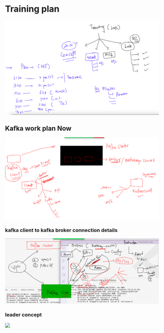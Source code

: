 # Training plan 

<img src="plan.png">

## Kafka work plan Now 

<img src="kafkaw.png">

### kafka client to kafka broker connection details 

<img src="kafka-connect.png">

### leader concept 

<img src="leaderp.png">






